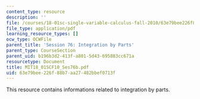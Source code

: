 ```yaml
---
content_type: resource
description: ''
file: /courses/18-01sc-single-variable-calculus-fall-2010/63e79bee226f88b7aa27482bbef0713f_MIT18_01SCF10_Ses76b.pdf
file_type: application/pdf
learning_resource_types: []
ocw_type: OCWFile
parent_title: 'Session 76: Integration by Parts'
parent_type: CourseSection
parent_uid: b196b3d2-413f-a801-5d43-695883cc671a
resourcetype: Document
title: MIT18_01SCF10_Ses76b.pdf
uid: 63e79bee-226f-88b7-aa27-482bbef0713f
---
```

This resource contains informations related to integration by parts.

